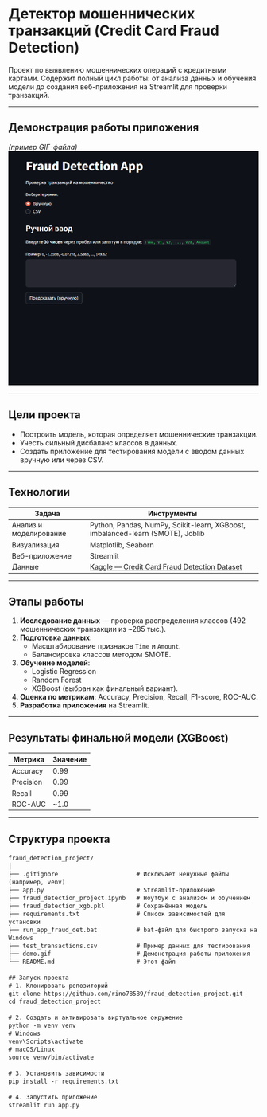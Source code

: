 # Детектор мошеннических транзакций (Credit Card Fraud Detection)

Проект по выявлению мошеннических операций с кредитными картами. Содержит полный цикл работы: от анализа данных и обучения модели до создания веб-приложения на Streamlit для проверки транзакций.

---

## Демонстрация работы приложения
*(пример GIF-файла)*  
![Демонстрация работы приложения](demo.gif)

---

## Цели проекта
- Построить модель, которая определяет мошеннические транзакции.
- Учесть сильный дисбаланс классов в данных.
- Создать приложение для тестирования модели с вводом данных вручную или через CSV.

---

## Технологии

| Задача | Инструменты |
|--------|-------------|
| Анализ и моделирование | Python, Pandas, NumPy, Scikit-learn, XGBoost, imbalanced-learn (SMOTE), Joblib |
| Визуализация | Matplotlib, Seaborn |
| Веб-приложение | Streamlit |
| Данные | [Kaggle — Credit Card Fraud Detection Dataset](https://www.kaggle.com/datasets/mlg-ulb/creditcardfraud) |

---

## Этапы работы
1. **Исследование данных** — проверка распределения классов (492 мошеннических транзакции из ~285 тыс.).
2. **Подготовка данных**:
   - Масштабирование признаков `Time` и `Amount`.
   - Балансировка классов методом SMOTE.
3. **Обучение моделей**:
   - Logistic Regression
   - Random Forest
   - XGBoost (выбран как финальный вариант).
4. **Оценка по метрикам**: Accuracy, Precision, Recall, F1-score, ROC-AUC.
5. **Разработка приложения** на Streamlit.

---

## Результаты финальной модели (XGBoost)
| Метрика     | Значение |
|-------------|----------|
| Accuracy    | 0.99     |
| Precision   | 0.99     |
| Recall      | 0.99     |
| ROC-AUC     | ~1.0     |

---

## Структура проекта
```plaintext
fraud_detection_project/
│
├── .gitignore                      # Исключает ненужные файлы (например, venv)
├── app.py                          # Streamlit-приложение
├── fraud_detection_project.ipynb   # Ноутбук с анализом и обучением
├── fraud_detection_xgb.pkl         # Сохранённая модель
├── requirements.txt                # Список зависимостей для установки
├── run_app_fraud_det.bat           # bat-файл для быстрого запуска на Windows
├── test_transactions.csv           # Пример данных для тестирования
├── demo.gif                        # Демонстрация работы приложения
└── README.md                       # Этот файл

## Запуск проекта
# 1. Клонировать репозиторий
git clone https://github.com/rino78589/fraud_detection_project.git
cd fraud_detection_project

# 2. Создать и активировать виртуальное окружение
python -m venv venv
# Windows
venv\Scripts\activate
# macOS/Linux
source venv/bin/activate

# 3. Установить зависимости
pip install -r requirements.txt

# 4. Запустить приложение
streamlit run app.py
